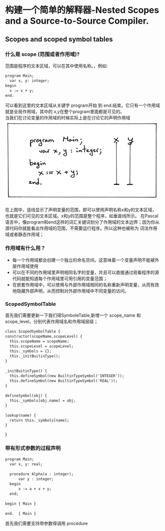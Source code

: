 # 构建一个简单的解释器-Nested Scopes and a Source-to-Source Compiler.

## Scopes and scoped symbol tables
### 什么是 scope (范围或者作用域)?
范围是程序的文本区域，可以在其中使用名称。，例如:


    program Main;
      var x, y: integer;
    begin
      x := x + y;
    end.

可以看到这里的文本区域从关键字 program开始 到 end.结束。它只有一个作用域就是全局作用域，其中的 x,y在整个program里面都是可见的。  
当我们在讨论变量的作用域的时候实际上是在讨论它的声明作用域
![scope](./par14-scope.png)  

在上图中，竖线显示了声明变量的范围，即可以使用声明名称x和y的文本区域，也就是它们可见的文本区域。x和y的范围是整个程序，如垂直线所示。
在Pascal语言中，像program和end这样的词汇关键词划分了作用域的文本边界；因为你从源代码你就能看出作用域的范围，不需要运行程序。所以这种也被称为 词法作用域或者静态作用域；
### 作用域有什么用？
* 每一个作用域都会创建一个独立的命名空间。这意味着一个变量声明不能被外层作用域使用
* 可以在不同的作用域里声明相同名字的变量，并且可以直接通过观看程序的源代码就能知道每个作用域里可用引用的变量范围；
* 在嵌套作用域中，可以使用与外部作用域相同的名称重新声明变量，从而有效地隐藏外部声明，从而控制对外部作用域中不同变量的访问。

### ScopedSymbolTable
首先我们需要更新一下我们得SymboleTable,新增一个 scope_name 和scope_level，分别代表作用域名和作用域层级；

    class ScopedSymbolTable {
    constructor(scopeName,scopeLevel) {
      this.scopeName = scopeName;
      this.scopeLevel = scopeLevel;
      this._symbols = {};
      this._initBuitinType();
    }

    _initBuitinType() {
      this.defineSymbol(new BuiltinTypeSymbol('INTEGER'));
      this.defineSymbol(new BuiltinTypeSymbol('REAL'));
    }

    defineSymbol(obj) {
      this._symbols[obj.name] = obj;
    }

    lookup(name) {
      return this._symbols[name];
    }
  }

### 带有形式参数的过程声明

    program Main;
      var x, y: real;

      procedure Alpha(a : integer);
          var y : integer;
      begin
          x := a + x + y;
      end;

    begin { Main }

    end.  { Main }

首先我们需要支持带参数得调用 procedure




















    






















